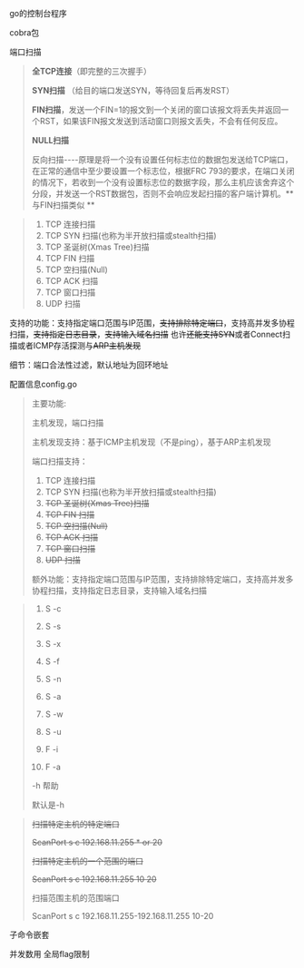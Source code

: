 go的控制台程序

cobra包

端口扫描

> **全TCP连接**（即完整的三次握手）
>
> **SYN扫描** （给目的端口发送SYN，等待回复后再发RST）
>
> **FIN扫描**，发送一个FIN=1的报文到一个关闭的窗口该报文将丢失并返回一个RST，如果该FIN报文发送到活动窗口则报文丢失，不会有任何反应。
>
> **NULL扫描**
>
> 反向扫描----原理是将一个没有设置任何标志位的数据包发送给TCP端口，在正常的通信中至少要设置一个标志位，根据FRC 793的要求，在端口关闭的情况下，若收到一个没有设置标志位的数据字段，那么主机应该舍弃这个分段，并发送一个RST数据包，否则不会响应发起扫描的客户端计算机。**与FIN扫描类似 ** 

> 1. TCP 连接扫描 
> 2. TCP SYN 扫描(也称为半开放扫描或stealth扫描) 
> 3. TCP 圣诞树(Xmas Tree)扫描 
> 4. TCP FIN 扫描 
> 5. TCP 空扫描(Null) 
> 6. TCP ACK 扫描 
> 7. TCP 窗口扫描 
> 8. UDP 扫描

支持的功能：支持指定端口范围与IP范围，~~支持排除特定端口~~，支持高并发多协程扫描，~~支持指定日志目录~~，~~支持输入域名扫描~~
	也许~~还能支持SYN~~或者Connect扫描或者ICMP存活探测与~~ARP主机发现~~

细节：端口合法性过滤，默认地址为回环地址

配置信息config.go







>  主要功能:
>
>  主机发现，端口扫描
>
>  主机发现支持：基于ICMP主机发现（不是ping），基于ARP主机发现
>
>  端口扫描支持：
>
>  1. TCP 连接扫描 
>  2. TCP SYN 扫描(也称为半开放扫描或stealth扫描) 
>  3. ~~TCP 圣诞树(Xmas Tree)扫描~~ 
>  4. ~~TCP FIN 扫描~~ 
>  5. ~~TCP 空扫描(Null)~~
>  6. ~~TCP ACK 扫描~~
>  7. ~~TCP 窗口扫描~~
>  8. ~~UDP 扫描~~
>
>  
>
>  额外功能：支持指定端口范围与IP范围，支持排除特定端口，支持高并发多协程扫描，支持指定日志目录，支持输入域名扫描



> 1. S -c
> 2. S -s
> 3. S -x
> 4. S -f
> 5. S -n
> 6. S -a
> 7. S -w
> 8. S -u
>
> 
>
> 1. F -i
> 2. F -a
>
> 
>
> -h 帮助
>
> 默认是-h
>
> 
> 



> ~~扫描特定主机的特定端口~~
>
> ~~ScanPort s c 192.168.11.255 * or 20~~
>
> ~~扫描特定主机的一个范围的端口~~
>
> ~~ScanPort s c 192.168.11.255 10 20~~
>
> 扫描范围主机的范围端口
>
> ScanPort s c 192.168.11.255-192.168.11.255 10-20



子命令嵌套



并发数用 全局flag限制
